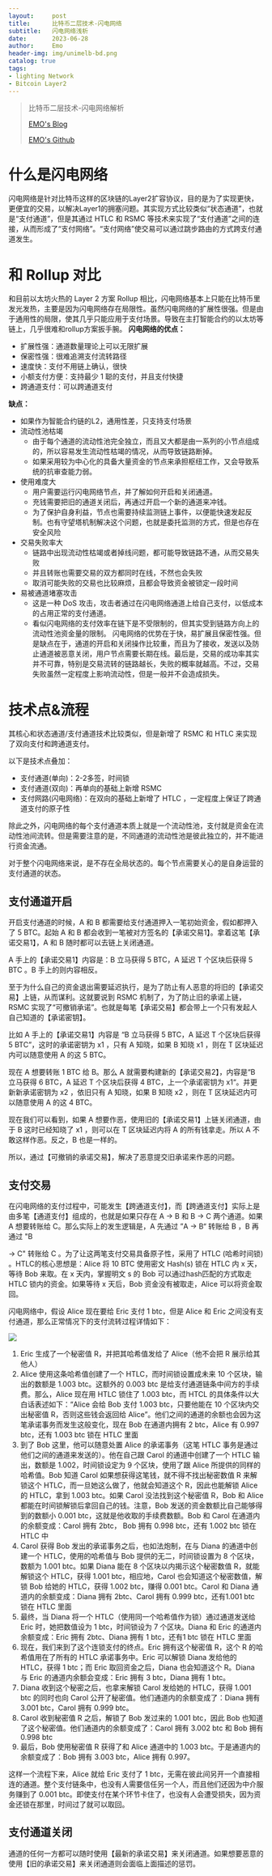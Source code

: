 ```yaml
---
layout:     post
title:      比特币二层技术-闪电网络
subtitle:   闪电网络浅析
date:       2023-06-28
author:     Emo
header-img: img/unimelb-bd.png
catalog: true
tags:
- lighting Network
- Bitcoin Layer2
---
```


> 比特币二层技术-闪电网络解析
>
> [EMO's Blog](https://emosama.github.io/)
> 
> [EMO's Github](https://github.com/emosama)

 
# 什么是闪电网络
闪电网络是针对比特币这样的区块链的Layer2扩容协议，目的是为了实现更快，更便宜的交易，以解决Layer1的拥塞问题。其实现方式比较类似“状态通道”，也就是“支付通道”，但是其通过 HTLC 和 RSMC 等技术来实现了“支付通道”之间的连接，从而形成了“支付网络”。“支付网络”使交易可以通过跳步路由的方式跨支付通道发生。

# 和 Rollup 对比
和目前以太坊火热的 Layer 2 方案 Rollup 相比，闪电网络基本上只能在比特币里发光发热，主要是因为闪电网络存在局限性。虽然闪电网络的扩展性很强。但是由于通用性的局限，使其几乎只能应用于支付场景。导致在主打智能合约的以太坊等链上，几乎很难和rollup方案扳手腕。
**闪电网络的优点：**
- 扩展性强：通道数量理论上可以无限扩展
- 保密性强：很难追溯支付流转路径
- 速度快：支付不用链上确认，很快
- 小额支付方便：支持最少 1 聪的支付，并且支付快捷
- 跨通道支付：可以跨通道支付

**缺点：**
- 如果作为智能合约链的L2，通用性差，只支持支付场景
- 流动性池枯竭
  - 由于每个通道的流动性池完全独立，而且又大都是由一系列的小节点组成的，所以容易发生流动性枯竭的情况，从而导致链路断掉。
  - 如果采用较为中心化的具备大量资金的节点来承担枢纽工作，又会导致系统的抗审查能力弱。
- 使用难度大
  - 用户需要运行闪电网络节点，并了解如何开启和关闭通道。
  - 充钱需要把旧的通道关闭后，再通过开启一个新的通道来冲钱。
  - 为了保护自身利益，节点也需要持续监测链上事件，以便能快速发起反制。也有守望塔机制解决这个问题，也就是委托监测的方式，但是也存在安全风险
- 交易失败率大
  - 链路中出现流动性枯竭或者掉线问题，都可能导致链路不通，从而交易失败
  - 并且转账也需要交易的双方都同时在线，不然也会失败
  - 取消可能失败的交易也比较麻烦，且都会导致资金被锁定一段时间
- 易被通道堵塞攻击
  - 这是一种 DoS 攻击，攻击者通过在闪电网络通道上给自己支付，以低成本的占用正常的支付通道。
  - 看似闪电网络的支付效率在链下是不受限制的，但其实受到链路方向上的流动性池资金量的限制。
闪电网络的优势在于快，易扩展且保密性强。但是缺点在于，通道的开启和关闭操作比较重，而且为了接收，发送以及防止通道被恶意关闭，用户节点需要长期在线。最后是，交易的成功率其实并不可靠，特别是交易流转的链路越长，失败的概率就越高。不过，交易失败虽然一定程度上影响流动性，但是一般并不会造成损失。

# 技术点&流程
其核心和状态通道/支付通道技术比较类似，但是新增了 RSMC 和 HTLC 来实现了双向支付和跨通道支付。 

以下是技术点叠加：
- 支付通道(单向)：2-2多签，时间锁
- 支付通道(双向)：再单向的基础上新增 RSMC
- 支付网路(闪电网络)：在双向的基础上新增了 HTLC ，一定程度上保证了跨通道支付的原子性

除此之外，闪电网络的每个支付通道本质上就是一个流动性池，支付就是资金在流动性池间流转。但是需要注意的是，不同通道的流动性池是彼此独立的，并不能进行资金流通。

对于整个闪电网络来说，是不存在全局状态的。每个节点需要关心的是自身运营的支付通道的状态。

## 支付通道开启
开启支付通道的时候，A 和 B 都需要给支付通道押入一笔初始资金，假如都押入了 5 BTC。起始 A 和 B 都会收到一笔被对方签名的【承诺交易1】。拿着这笔【承诺交易1】，A 和 B 随时都可以去链上关闭通道。

A 手上的【承诺交易1】内容是：B 立马获得 5 BTC，A 延迟 T 个区块后获得 5 BTC 。B 手上的则内容相反。

至于为什么自己的资金退出需要延迟执行，是为了防止有人恶意的将旧的【承诺交易】上链，从而谋利。这就要说到 RSMC 机制了，为了防止旧的承诺上链，RSMC 实现了“可撤销承诺”。也就是每笔【承诺交易】都会带上一个只有发起人自己知道的【承诺密钥】。

比如 A 手上的【承诺交易1】内容是 “B 立马获得 5 BTC，A 延迟 T 个区块后获得 5 BTC”，这时的承诺密钥为 x1 ，只有 A 知晓，如果 B 知晓 x1 ，则在 T 区块延迟内可以随意使用 A 的这 5 BTC。

现在 A 想要转账 1 BTC 给 B。那么 A 就需要构建新的【承诺交易2】，内容是“B 立马获得 6 BTC，A 延迟 T 个区块后获得 4 BTC，上一个承诺密钥为 x1“。并更新新承诺密钥为 x2 ，依旧只有 A 知晓，如果 B 知晓 x2 ，则在 T 区块延迟内可以随意使用 A 的这 4 BTC。

现在我们可以看到，如果 A 想要作恶，使用旧的【承诺交易1】上链关闭通道，由于 B 这时已经知晓了 x1 ，则可以在 T 区块延迟内将 A 的所有钱拿走。所以 A 不敢这样作恶。反之，B 也是一样的。

所以，通过【可撤销的承诺交易】，解决了恶意提交旧承诺来作恶的问题。

## 支付交易
在闪电网络的支付过程中，可能发生【跨通道支付】，而【跨通道支付】实际上是由多笔【通道支付】组成的，也就是如果只存在 A → B 和 B → C 两个通道。如果 A 想要转账给 C。那么实际上的发生逻辑是，A 先通过 ”A → B“ 转账给 B ，B 再通过 "B

 → C" 转账给 C 。为了让这两笔支付交易具备原子性，采用了 HTLC (哈希时间锁) 。HTLC的核心思想是：Alice 将 10 BTC 使用密文 Hash(s) 锁在 HTLC 内 x 天，等待 Bob 来取。在 x 天内，掌握明文 s 的 Bob 可以通过hash匹配的方式取走 HTLC 锁内的资金。如果等待 x 天后，Bob 资金没有被取走，Alice 可以将资金取回。

闪电网络中，假设 Alice 现在要给 Eric 支付 1 btc，但是 Alice 和 Eric 之间没有支付通道，那么正常情况下的支付流转过程详情如下：

<img src="{{site.url}}/img/2023-06-29-LightingNetwork浅析/1.jpg">

1. Eric 生成了一个秘密值 R，并把其哈希值发给了 Alice（他不会把 R 展示给其他人）
2. Alice 使用这条哈希值创建了一个 HTLC，而时间锁设置成未来 10 个区块，输出的数额是 1.003 btc。这额外的 0.003 btc 是给支付通道链条中间方的手续费。那么，Alice 现在用 HTLC 锁住了 1.003 btc，而 HTCL 的具体条件以大白话表述如下：“Alice 会给 Bob 支付 1.003 btc，只要他能在 10 个区块内交出秘密值 R，否则这些钱会返回给 Alice”。他们之间的通道的余额也会因为这笔承诺事务而发生这般变化，现在 Bob 在通道内拥有 2 btc，Alice 有 0.997 btc，还有 1.003 btc 锁在 HTLC 里面
3. 到了 Bob 这里，他可以随意处置 Alice 的承诺事务（这笔 HTLC 事务是通过他们之间的通道来发送的）。他在自己跟 Carol 的通道中创建了一个 HTLC 输出，数额是 1.002，时间锁设定为 9 个区块，使用了跟 Alice 所提供的同样的哈希值。Bob 知道 Carol 如果想获得这笔钱，就不得不找出秘密数值 R 来解锁这个 HTLC，而一旦她这么做了，他就会知道这个 R，因此也能解锁 Alice 的 HTLC，拿到 1.003 btc。如果 Carol 没法找到这个秘密值 R，Bob 和 Alice 都能在时间锁解锁后拿回自己的钱。注意，Bob 发送的资金数额比自己能够得到的数额小 0.001 btc，这就是他收取的手续费数额。Bob 和 Carol 在通道内的余额变成：Carol 拥有 2btc， Bob 拥有 0.998 btc，还有 1.002 btc 锁在 HTLC 中
4. Carol 获得 Bob 发出的承诺事务之后，也如法炮制，在与 Diana 的通道中创建一个 HTLC，使用的哈希值与 Bob 提供的无二，时间锁设置为 8 个区块，数额为 1.001 btc。如果 Diana 能在 8 个区块以内揭示这个秘密数值 R，就能解锁这个 HTLC，获得 1.001 btc，相应地，Carol 也会知道这个秘密数值，解锁 Bob 给她的 HTLC，获得 1.002 btc，赚得 0.001 btc。Carol 和 Diana 通道内的余额变成：Diana 拥有 2btc、Carol 拥有 0.999 btc，还有1.001 btc 锁在 HTLC 里面
5. 最终，当 Diana 将一个 HTLC（使用同一个哈希值作为锁）通过通道发送给 Eric 时，她把数值设为 1 btc，时间锁设为 7 个区块。Diana 和 Eric 的通道内余额变成：Eric 拥有 2btc、Diana 拥有 1 btc，还有1 btc 锁在 HTLC 里面
6. 现在，我们来到了这个连锁支付的终点。Eric 拥有这个秘密值 R，这个 R 的哈希值用在了所有的 HTLC 承诺事务中。Eric 可以解锁 Diana 发给他的 HTLC，获得 1 btc；而 Eric 取回资金之后，Diana 也会知道这个 R。Diana 与 Eric 的通道内余额会变成：Eric 拥有 3 btc，Diana 拥有 1 btc。
7. Diana 收到这个秘密之后，也拿来解锁 Carol 发给她的 HTLC，获得 1.001 btc 的同时也向 Carol 公开了秘密值。他们通道内的余额变成了：Diana 拥有 3.001 btc，Carol 拥有 0.999 btc。
8. Carol 收到秘密值 R 之后，解锁了 Bob 发过来的 1.001 btc，因此 Bob 也知道了这个秘密值。他们通道内的余额变成了：Carol 拥有 3.002 btc 和 Bob 拥有 0.998 btc
9. 最后，Bob 使用秘密值 R 获得了和 Alice 通道中的 1.003 btc。于是通道内的余额变成了：Bob 拥有 3.003 btc，Alice 拥有 0.997。

这样一个流程下来，Alice 就给 Eric 支付了 1 btc，无需在彼此间另开一个直接相连的通道。整个支付链条中，也没有人需要信任另一个人，而且他们还因为中介服务赚到了 0.001 btc。即使支付在某个环节卡住了，也没有人会遭受损失，因为资金还锁在那里，时间过了就可以取回。

## 支付通道关闭
通道的任何一方都可以随时使用【最新的承诺交易】来关闭通道。如果想要恶意的使用【旧的承诺交易】来关闭通道则会面临上面描述的惩罚。